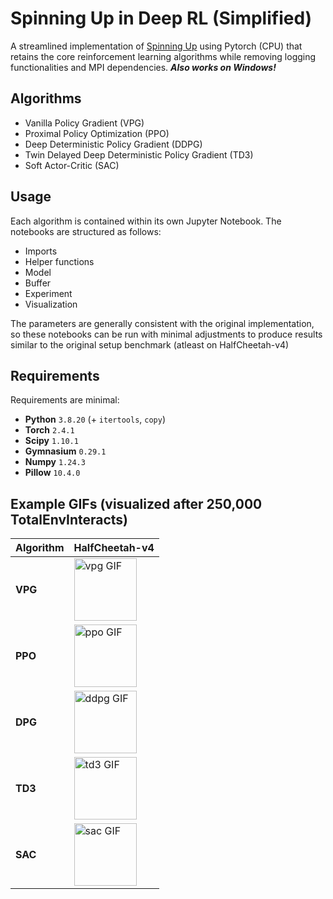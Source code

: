 # Spinning Up in Deep RL (Simplified)
A streamlined implementation of [Spinning Up](https://spinningup.openai.com/en/latest/) using Pytorch (CPU) that retains the core reinforcement learning algorithms while removing logging functionalities and MPI dependencies. ***Also works on Windows!***

## Algorithms
- Vanilla Policy Gradient (VPG)
- Proximal Policy Optimization (PPO)
- Deep Deterministic Policy Gradient (DDPG)
- Twin Delayed Deep Deterministic Policy Gradient (TD3)
- Soft Actor-Critic (SAC)

## Usage
Each algorithm is contained within its own Jupyter Notebook. The notebooks are structured as follows:
- Imports
- Helper functions
- Model
- Buffer
- Experiment
- Visualization

The parameters are generally consistent with the original implementation, so these notebooks can be run with minimal adjustments to produce results similar to the original setup benchmark (atleast on HalfCheetah-v4)

## Requirements
Requirements are minimal: 

- **Python** `3.8.20` (+ `itertools`, `copy`)
- **Torch** `2.4.1`
- **Scipy** `1.10.1`
- **Gymnasium** `0.29.1`
- **Numpy** `1.24.3`
- **Pillow** `10.4.0`

## Example GIFs (visualized after 250,000 TotalEnvInteracts)
| Algorithm | HalfCheetah-v4 |
|-----------|-----|
| **VPG**   | <img src="gifs/vpg.gif" alt="vpg GIF" width="100"/> |
| **PPO**   | <img src="gifs/ppo.gif" alt="ppo GIF" width="100"/> |
| **DPG**   | <img src="gifs/ddpg.gif" alt="ddpg GIF" width="100"/> |
| **TD3**   | <img src="gifs/td3.gif" alt="td3 GIF" width="100"/> |
| **SAC**   | <img src="gifs/sac.gif" alt="sac GIF" width="100"/> |

